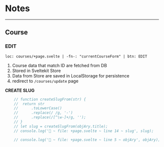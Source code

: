 # Notes

---

## Course

### EDIT 
 
`loc: courses/+page.svelte | -fn-: "currentCourseForm" | btn: EDIT`

1. Course data that match ID are fetched from DB 
2. Stored in Sveltekit Store
3. Data from Store are saved in LocalStorage for persistence
4. redirect to `/courses/update` page



**CREATE SLUG**
```js
	// function createSlugFrom(str) {
	// 	return str
	// 		.toLowerCase()
	// 		.replace(/ /g, '-')
	// 		.replace(/[^\w-]+/g, '');
	// }
	// let slug = createSlugFrom(objAry.title);
	// console.log('🚀 ~ file: +page.svelte ~ line 14 ~ slug', slug);

	// console.log('🚀 ~ file: +page.svelte ~ line 5 ~ objAry', objAry);
```